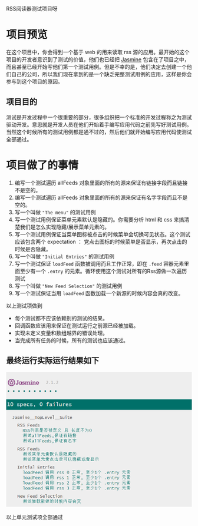 RSS阅读器测试项目呀

# 项目预览

在这个项目中，你会得到一个基于 web 的用来读取 rss 源的应用。最开始的这个项目的开发者意识到了测试的价值，他们也已经把 [Jasmine](http://jasmine.github.io) 包含在了项目之中，而且甚至已经开始写他们第一个测试用例。但是不幸的是，他们决定去创建一个他们自己的公司，所以我们现在拿到的是一个缺乏完整测试用例的应用，这样是你会参与到这个项目的原因。

## 项目目的

测试是开发过程中一个很重要的部分，很多组织把一个标准的开发过程称之为测试驱动开发。意思就是开发人员在他们开始着手编写应用代码之前先写好测试用例。当然这个时候所有的测试用例都是通不过的，然后他们就开始编写应用代码使测试全部通过。

# 项目做了的事情

1. 编写一个测试遍历 allFeeds 对象里面的所有的源来保证有链接字段而且链接不是空的。
2. 编写一个测试遍历 allFeeds 对象里面的所有的源来保证有名字字段而且不是空的。
3. 写一个叫做 `"The menu"` 的测试用例
4. 写一个测试用例保证菜单元素默认是隐藏的。你需要分析 html 和 css 来搞清楚我们是怎么实现隐藏/展示菜单元素的。
5. 写一个测试用例保证当菜单图标被点击的时候菜单会切换可见状态。这个测试应该包含两个 expectation ： 党点击图标的时候菜单是否显示，再次点击的时候是否隐藏。
6. 写一个叫做 `"Initial Entries"` 的测试用例
7. 写一个测试保证 `loadFeed` 函数被调用而且工作正常，即在 `.feed` 容器元素里面至少有一个 `.entry` 的元素。循环使用这个测试对所有的Rss源做一次遍历测试
8. 写一个叫做 `"New Feed Selection"` 的测试用例
9. 写一个测试保证当用 `loadFeed` 函数加载一个新源的时候内容会真的改变。

以上测试项做到

* 每个测试都不应该依赖别的测试的结果。
* 回调函数应该用来保证在测试运行之前源已经被加载。
* 实现未定义变量和数组越界的错误处理。
* 当完成所有任务的时候，所有的测试也应该通过。

## 最终运行实际运行结果如下

![1](screenshot/1.png)

以上单元测试项全部通过